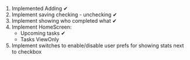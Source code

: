 1. Implemented Adding ✔
2. Implement saving checking - unchecking ✔
3. Implement showing who completed what ✔
4. Implement HomeScreen:
    - Upcoming tasks ✔
    - Tasks ViewOnly
5. Implement switches to enable/disable user prefs for showing stats next to checkbox
